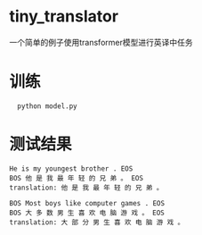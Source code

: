 # tiny_translator
一个简单的例子使用transformer模型进行英译中任务
# 训练
```
  python model.py
```
# 测试结果
```text
He is my youngest brother . EOS
BOS 他 是 我 最 年 轻 的 兄 弟 。 EOS
translation: 他 是 我 最 年 轻 的 兄 弟 。

BOS Most boys like computer games . EOS
BOS 大 多 数 男 生 喜 欢 电 脑 游 戏 。 EOS
translation: 大 部 分 男 生 喜 欢 电 脑 游 戏 。
```
